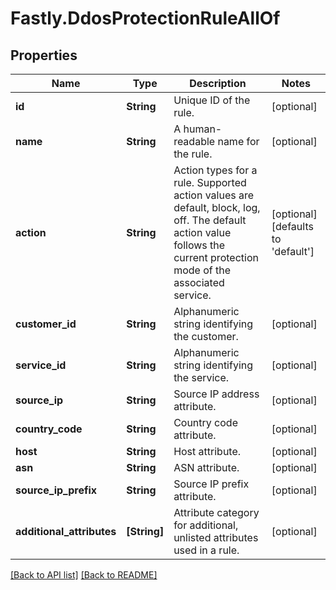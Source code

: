 # Fastly.DdosProtectionRuleAllOf

## Properties

Name | Type | Description | Notes
------------ | ------------- | ------------- | -------------
**id** | **String** | Unique ID of the rule. | [optional] 
**name** | **String** | A human-readable name for the rule. | [optional] 
**action** | **String** | Action types for a rule. Supported action values are default, block, log, off. The default action value follows the current protection mode of the associated service. | [optional]  [defaults to 'default']
**customer_id** | **String** | Alphanumeric string identifying the customer. | [optional] 
**service_id** | **String** | Alphanumeric string identifying the service. | [optional] 
**source_ip** | **String** | Source IP address attribute. | [optional] 
**country_code** | **String** | Country code attribute. | [optional] 
**host** | **String** | Host attribute. | [optional] 
**asn** | **String** | ASN attribute. | [optional] 
**source_ip_prefix** | **String** | Source IP prefix attribute. | [optional] 
**additional_attributes** | **[String]** | Attribute category for additional, unlisted attributes used in a rule. | [optional] 


[[Back to API list]](../../README.md#endpoints) [[Back to README]](../../README.md)
